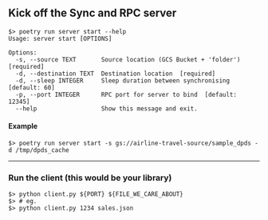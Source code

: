 ## Kick off the Sync and RPC server

```text
$> poetry run server start --help
Usage: server start [OPTIONS]

Options:
  -s, --source TEXT       Source location (GCS Bucket + 'folder')  [required]
  -d, --destination TEXT  Destination location  [required]
  -d, --sleep INTEGER     Sleep duration between synchronising  [default: 60]
  -p, --port INTEGER      RPC port for server to bind  [default: 12345]
  --help                  Show this message and exit.
```

#### Example
```text
$> poetry run server start -s gs://airline-travel-source/sample_dpds -d /tmp/dpds_cache
```

---

### Run the client (this would be your library)

```text
$> python client.py ${PORT} ${FILE_WE_CARE_ABOUT}
$> # eg.
$> python client.py 1234 sales.json
```
